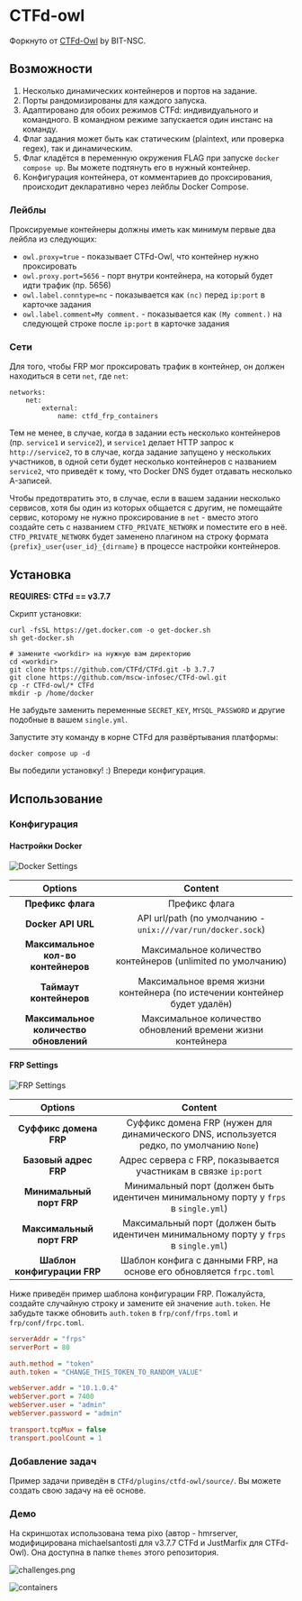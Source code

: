 # CTFd-owl

Форкнуто от [CTFd-Owl](https://github.com/BIT-NSC/ctfd-owl.git) by BIT-NSC.

## Возможности

1. Несколько динамических контейнеров и портов на задание.
2. Порты рандомизированы для каждого запуска.
3. Адаптировано для обоих режимов CTFd: индивидуального и командного. В командном режиме запускается один инстанс на команду.
4. Флаг задания может быть как статическим (plaintext, или проверка regex), так и динамическим.
5. Флаг кладётся в переменную окружения FLAG при запуске `docker compose up`. Вы можете подтянуть его в нужный контейнер.
6. Конфигурация контейнера, от комментариев до проксирования, происходит декларативно через лейблы Docker Compose.

### Лейблы
Проксируемые контейнеры должны иметь как минимум первые два лейбла из следующих:
- `owl.proxy=true` - показывает CTFd-Owl, что контейнер нужно проксировать
- `owl.proxy.port=5656` - порт внутри контейнера, на который будет идти трафик (пр. 5656)
- `owl.label.conntype=nc` - показывается как `(nc)` перед `ip:port` в карточке задания
- `owl.label.comment=My comment.` - показывается как `(My comment.)` на следующей строке после `ip:port` в карточке задания

### Сети
Для того, чтобы FRP мог проксировать трафик в контейнер, он должен находиться в сети `net`, где `net`:
```
networks:
    net:
        external:
            name: ctfd_frp_containers
```

Тем не менее, в случае, когда в задании есть несколько контейнеров (пр. `service1` и `service2`), и `service1` делает
HTTP запрос к `http://service2`, то в случае, когда задание запущено у нескольких участников, в одной сети будет несколько
контейнеров с названием `service2`, что приведёт к тому, что Docker DNS будет отдавать несколько A-записей. 

Чтобы предотвратить это, в случае, если в вашем задании несколько сервисов, хотя бы один из которых общается с другим,
не помещайте сервис, которому не нужно проксирование в `net` - вместо этого создайте сеть с названием `CTFD_PRIVATE_NETWORK` и поместите его в неё.
`CTFD_PRIVATE_NETWORK` будет заменено плагином на строку формата `{prefix}_user{user_id}_{dirname}` в процессе настройки контейнеров.

## Установка

**REQUIRES: CTFd == v3.7.7**

Скрипт установки:

```shell
curl -fsSL https://get.docker.com -o get-docker.sh
sh get-docker.sh

# замените <workdir> на нужную вам директорию
cd <workdir>
git clone https://github.com/CTFd/CTFd.git -b 3.7.7
git clone https://github.com/mscw-infosec/CTFd-owl.git
cp -r CTFd-owl/* CTFd
mkdir -p /home/docker
```

Не забудьте заменить переменные `SECRET_KEY`, `MYSQL_PASSWORD` и другие подобные в вашем `single.yml`.

Запустите эту команду в корне CTFd для развёртывания платформы:

```shell
docker compose up -d
```

Вы победили установку! :) Впереди конфигурация.

## Использование

### Конфигурация

#### Настройки Docker

![Docker Settings](./assets/ctfd-owl_admin_settings-docker.png)

|           Options            |                                                 Content                                                  |
|:----------------------------:|:--------------------------------------------------------------------------------------------------------:|
|    **Префикс флага**    |                                               Префикс флага                   |
|     **Docker API URL**      |                            API url/path (по умолчанию - `unix:///var/run/docker.sock`)                            |
|   **Максимальное кол-во контейнеров**    |         Максимальное количество контейнеров (unlimited по умолчанию)   |
| **Таймаут контейнеров** | Максимальное время жизни контейнера (по истечении контейнер будет удалён) |
|     **Максимальное количество обновлений**     |                Максимальное количество обновлений времени жизни контейнера                 |

#### FRP Settings

![FRP Settings](./assets/ctfd-owl_admin_settings-frp.png)

|           Options           |                                                            Content                                                             |
|:---------------------------:|:------------------------------------------------------------------------------------------------------------------------------:|
| **Суффикс домена FRP**  | Суффикс домена FRP (нужен для динамического DNS, используется редко, по умолчанию `None`)                         |
|  **Базовый адрес FRP**  |   Адрес сервера с FRP, показывается участникам в связке `ip:port`                                |
| **Минимальный порт FRP** |          Минимальный порт (должен быть идентичен минимальному порту у `frps` в `single.yml`)          |
| **Максимальный порт FRP** | Максимальный порт (должен быть идентичен минимальному порту у `frps` в `single.yml`)                                                  |
|   **Шаблон конфигурации FRP**   | Шаблон конфига с данными FRP, на основе его обновляется `frpc.toml` |

Ниже приведён пример шаблона конфигурации FRP.
Пожалуйста, создайте случайную строку и замените ей значение `auth.token`. Не забудьте также обновить `auth.token` в `frp/conf/frps.toml` и `frp/conf/frpc.toml`.
```ini
serverAddr = "frps"
serverPort = 80

auth.method = "token" 
auth.token = "CHANGE_THIS_TOKEN_TO_RANDOM_VALUE"

webServer.addr = "10.1.0.4"
webServer.port = 7400
webServer.user = "admin"
webServer.password = "admin"

transport.tcpMux = false
transport.poolCount = 1
```

### Добавление задач

Пример задачи приведён в `CTFd/plugins/ctfd-owl/source/`. Вы можете создать свою задачу на её основе.

### Демо

На скриншотах использована тема pixo (автор - hmrserver, модифицирована michaelsantosti для v3.7.7 CTFd и JustMarfix для CTFd-Owl). Она доступна в папке `themes` этого репозитория.


![challenges.png](./assets/challenges.png)

![containers](./assets/ctfd-owl_admin_containers.png)

